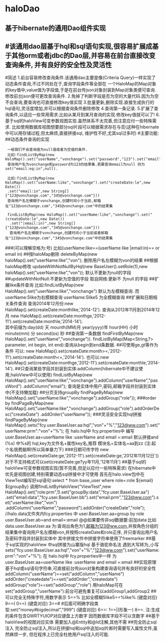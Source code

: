 haloDao
=======

基于hibernate的通用Dao组件实现
--------
#该通用dao层基于hql和sql语句实现,很容易扩展成基于其他orm或者jdbc的Dao层,并容易在前台直接改变查询条件,
  并有良好的安全性及灵活性
-------
#简述
         1.前台容易修改查询条件.该通用dao主要是像(Criteria Query)一样实现了动态条件查询,不过不同处在于,查询字段条件等全部在
         一个HaloMap的Map对象的key值中,value值为字段值,于是在前台传json对象封装到Map对象类便可查询.
         修改前台json便可更改查询条件.
         2.免掉了判断字段是否为空的大量代码.因为为空不会查询,要查询也可直接修改key值实现
         3.批量更新,删除实现.直接生成执行的hql语句,灵活度增加,并可以根据查询条件删除修改
         4.查询第一条记录.
         5.扩展了查询条件,以适应一些常用需求.比如从某月到某月查询的实现.修改key值就可以了!
         6.基于sql的haloView可变参数视图实现.虽然体系不太完善,但注意应付一些特殊需求.
         比如使用数据库视图想要部分sql片段可以根据需求存在与否(这种在hibernate中可以用存储过程,但太麻烦,直接拼接sql,
         维护性不好,尤其sql过多时)
#主要功能:
##动态条件查询的实现
     
     一般我们不会查询值为null值或者为空值的条件.
     比如:findListByMap(new HaloMap().set("userName","vonchange").set("password","123").set("email",null)).
     查询用户名为vonchange和password为123的结果集.若要查询email为null 则为set("email:eq:in",null).
     
     比如:findListByMap(new HaloMap().set("userName:like","vonchange").set("createDate:le",new Date())
     .set("email:in",new String[]{"123@vonchange.com","345@vonchange.com"}))
     查询用户名左模糊于vonchange,创建时间小于当前,邮箱在"123@vonchange.com","345@vonchange.com"中的结果集
     
     findListByMap(new HaloMap().set("userName:like","vonchange").set("(createDate:le",new Date())
      .set("|email:in)",new String[]{"123@vonchange.com","345@vonchange.com"}))
      查询用户名左模糊于vonchange,创建时间小于当前或者邮箱在"123@vonchange.com","345@vonchange.com"中的结果集
    
###(可以理解空格为:号) 
      比如(userName:like==(userName like    |email:in)== or email in)
##按haloMap删除
     deleteByMap(new haloMap().set("userName:like","von");
     删除用户名左模糊为von的结果
##根据haloMap修改
     updateWithNotNullByHql(new BaseUser().setRole(1),new haloMap().set("userName:like","von"));
     默认不更新为null的字段
##updateWithNotNull:不更新为空值的字段
      取自网络:更新不 为null 的字段
##扩展like条件查询
     比如:findListByMap(new HaloMap().set("userName:like","vonchange") 默认为左模糊查询.
     而userName:5like为右模糊查询 userName:5like5 为全模糊查询
##扩展和日期相关条件查询
     查询2014年12月份:new HaloMap().set(createDate:monthlike,'2014-12').
     查询从2012年11月到2014年12月 new HaloMap().set(createDate:monthge,'2012-11').set(createDate:monthle,'2014-14').  
     其中前缀为:day(dd) 天 mounth(MM)月 year(yyyy)年 hour(HH) 小时  minute(mm) 分 second(ss) 秒
##查询第一条数据
        findFirstByMap(new HaloMap().set("userName","vonchange")).
        findListByMap(Map<String,?> parameter, int begin, int end):查询从begin到end条数据.
##可使用ge,gt等作为条件
        可以: new HaloMap().set(createDate:month>=,'2012-11').set(createDate:month<=,'2014-14').
        也可以:new HaloMap().set(createDate:monthge,'2012-11').set(createDate:monthle,'2014-14').
##只查询某些字段并封装到实体:addColumn(hibernate中不建议使用,haloView中可以使用)
          findListByMap(new HaloMap().set("userName:like","vonchange").addColumn("userName","passWord")
          .addColumn("email");
          查询是实体中用户,密码,邮箱字段并封装到实体中(不支持懒加载)
##分页支持groupBy
         findPageByMap(new HaloMap().set("userName:like","vonchange").addGroup("role"));
###order by
          findPageByMap(new HaloMap().set("userName:like","vonchange").addGroup("role").addOrderDesc("createDate")
          .addOrder("userName"));
###灵活安全实现hql拼接
           findPageByMap(new HaloMap().sets("fcy.user.BaseUser.aa:hql","von"+"%","123@ww.com").set("userName:prm":"von"+"%");
           在 halo.hql中 fcy.properties中 编写user.BaseUser.aa=userName like :userName and email =:email
           默认拼接and (%s) 中%s的 hql,key为文件名+属性key名,推荐 模块名+实体名+aa到zz (注:起个名很费脑啊!所以简单暴力下)
###日期可传字符
        new HaloMap().set(createDate:ge,'2012-11').set(createDate:ge,'2012年11月12日'))
        对于不支持格式可以set(createDate:ge?yy年11月,'12年11月')
##基于sql的haloView可变参数视图实现(暂不完善,但足以应付一些特殊需求)
        在hibernate中优先是视图创建,特别需要动态sql拼接中才可使用
        首先在halo.view包中在ViewTest编写好sql语句:select * from base_user where role=:role ${email} ${groupBy}
        调用findListByHaloView("ViewTest",new HaloMap().set("role:prm",1).set("groupBy:data","fcy.user.BaseUser.aa")
        .set("email:data","fcy.user.BaseUser.bb").set("email:prm","123@ww.com").set("userName:like","von")
        .addColumn("userName","password").addOrder("createDate","role");
        //halo.data文件夹内fcy.properties 中 user.BaseUser.aa=group by role user.BaseUser.ab=and email=:email
        @@如果要传非sql数据要:前加data:比如data.user.BaseUser.aa
        为:查询出角色为1,邮箱为123@ww.com,并按角色分组的结果集中查询用户名左模糊von,并按照createDate和role正序,
        并只查询出用户名及密码字段并封装到实体中
        其中拼接文件中拼接字符串使用了freemarker
##基于sql实现的haloView 中sql拼接为山寨版hql  基于骆驼命名法 遇到大写转为_小写
          sets("fcy.user.BaseUser.aa:hql","von"+"%","123@ww.com").set("userName:prm":"von"+"%");
          在 halo.hql中 fcy.properties中一样 为user.BaseUser.aa=userName like :userName and email =:email
##实现原理基于hql或sql语句字符串,可直接前台传json对象构建查询语句并有良好的安全性
         addColumn("userName")==set("addColumn","userName") 
         addOrder("createdate")==set("addOrder","createdate")
         addGroup("role")==set("addGroup","role") 
         用haloMap可在set("addGroup","userName"):前台可避免重复可以addGroup1,addGroup2 
##可以完全无特殊字符,用数字表示
          5==% 比如全模糊5like5==%like% (键盘对应)
          9==( 0==) (键盘对应)
          3==# #后面可明确字段类型:set("money#bigdecimal","999") (键盘对应)
          6==:    1==|(形象一) 8==.
          注:生成的条件包含QWRTYUIOP对应键盘上方数字
          因而数据库字段不可以含数字
##基于haloView的视图对应实体
          需要加入@Entity和@Id注解,其他不需
##完全防止sql注入
         完全防止sql注入,所以在拼接hql和sql中追加sql片断时需要写入属性文件,虽然麻烦一步,
         但在程序上已完全杜绝用户sql注入的可能.